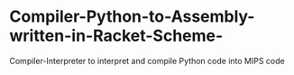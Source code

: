 # Compiler-Python-to-Assembly-written-in-Racket-Scheme-
Compiler-Interpreter to interpret and compile Python code into MIPS code
